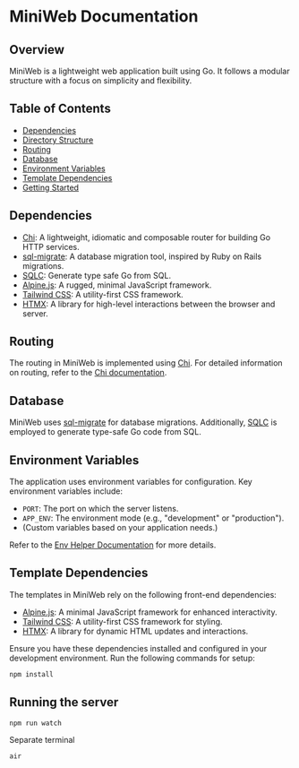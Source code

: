 # MiniWeb Documentation

## Overview

MiniWeb is a lightweight web application built using Go. It follows a modular structure with a focus on simplicity and flexibility.

## Table of Contents

- [Dependencies](#dependencies)
- [Directory Structure](#directory-structure)
- [Routing](#routing)
- [Database](#database)
- [Environment Variables](#environment-variables)
- [Template Dependencies](#template-dependencies)
- [Getting Started](#getting-started)

## Dependencies

- [Chi](https://github.com/go-chi/chi): A lightweight, idiomatic and composable router for building Go HTTP services.
- [sql-migrate](https://github.com/rubenv/sql-migrate): A database migration tool, inspired by Ruby on Rails migrations.
- [SQLC](https://github.com/kyleconroy/sqlc): Generate type safe Go from SQL.
- [Alpine.js](https://alpinejs.dev/): A rugged, minimal JavaScript framework.
- [Tailwind CSS](https://tailwindcss.com/): A utility-first CSS framework.
- [HTMX](https://htmx.org/): A library for high-level interactions between the browser and server.



## Routing

The routing in MiniWeb is implemented using [Chi](https://github.com/go-chi/chi). For detailed information on routing, refer to the [Chi documentation](https://pkg.go.dev/github.com/go-chi/chi/v5).

## Database

MiniWeb uses [sql-migrate](https://github.com/rubenv/sql-migrate) for database migrations. Additionally, [SQLC](https://github.com/kyleconroy/sqlc) is employed to generate type-safe Go code from SQL.

## Environment Variables

The application uses environment variables for configuration. Key environment variables include:

- `PORT`: The port on which the server listens.
- `APP_ENV`: The environment mode (e.g., "development" or "production").
- (Custom variables based on your application needs.)

Refer to the [Env Helper Documentation](#) for more details.

## Template Dependencies

The templates in MiniWeb rely on the following front-end dependencies:

- [Alpine.js](https://alpinejs.dev/): A minimal JavaScript framework for enhanced interactivity.
- [Tailwind CSS](https://tailwindcss.com/): A utility-first CSS framework for styling.
- [HTMX](https://htmx.org/): A library for dynamic HTML updates and interactions.

Ensure you have these dependencies installed and configured in your development environment. Run the following commands for setup:

```bash
npm install
```

## Running the server

```bash
npm run watch
```
Separate terminal
```bash
air
```
